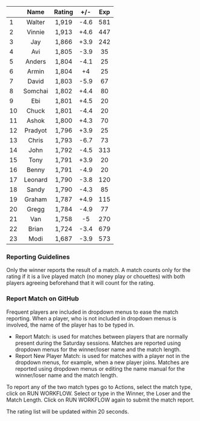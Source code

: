 | |Name|Rating|+/-|Exp|
|-|:--:|:----:|:-:|:-:|
|1|Walter|1,919|-4.6|581|
|2|Vinnie|1,913|+4.6|447|
|3|Jay|1,866|+3.9|242|
|4|Avi|1,805|-3.9|35|
|5|Anders|1,804|-4.1|25|
|6|Armin|1,804|+4|25|
|7|David|1,803|-5.9|67|
|8|Somchai|1,802|+4.4|80|
|9|Ebi|1,801|+4.5|20|
|10|Chuck|1,801|-4.4|20|
|11|Ashok|1,800|+4.3|70|
|12|Pradyot|1,796|+3.9|25|
|13|Chris|1,793|-6.7|73|
|14|John|1,792|-4.5|313|
|15|Tony|1,791|+3.9|20|
|16|Benny|1,791|-4.9|20|
|17|Leonard|1,790|-3.8|120|
|18|Sandy|1,790|-4.3|85|
|19|Graham|1,787|+4.9|115|
|20|Gregg|1,784|-4.9|77|
|21|Van|1,758|-5|270|
|22|Brian|1,724|-3.4|679|
|23|Modi|1,687|-3.9|573|


### Reporting Guidelines

Only the winner reports the result of a match.
A match counts only for the rating if it is a live played match (no money play or chouettes)
with both players agreeing beforehand that it will count for the rating.


### Report Match on GitHub

Frequent players are included in dropdown menus to ease the match reporting.
When a player, who is not included in dropdown menus is involved, the name of the player has to be typed in.

- Report Match:  is used for matches between players that are normally present during the Saturday sessions.
  Matches are reported using dropdown menus for the winner/loser name and the match length.
- Report New Player Match:  is used for matches with a player not in the dropdown menus, for example, when a new player joins.
  Matches are reported using dropdown menus or editing the name manual for the winner/loser name and the match length.

To report any of the two match types go to Actions, select the match type, click on RUN WORKFLOW.
Select or type in the Winner, the Loser and the Match Length.
Click on RUN WORKFLOW again to submit the match report.

The rating list will be updated within 20 seconds.
